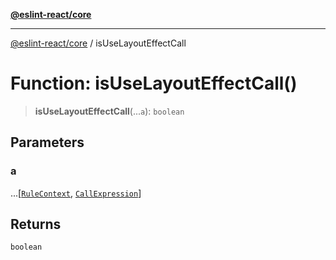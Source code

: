 [**@eslint-react/core**](../README.md)

***

[@eslint-react/core](../README.md) / isUseLayoutEffectCall

# Function: isUseLayoutEffectCall()

> **isUseLayoutEffectCall**(...`a`): `boolean`

## Parameters

### a

...\[[`RuleContext`](../-internal-/type-aliases/RuleContext.md), [`CallExpression`](../-internal-/interfaces/CallExpression.md)\]

## Returns

`boolean`
